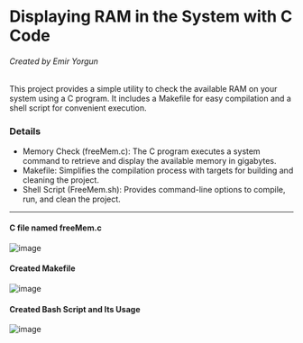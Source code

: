 # Displaying RAM in the System with C Code
###### Created by Emir Yorgun

This project provides a simple utility to check the available RAM on your system using a C program. It includes a Makefile for easy compilation and a shell script for convenient execution.

### Details
- Memory Check (freeMem.c): The C program executes a system command to retrieve and display the available memory in gigabytes.
- Makefile: Simplifies the compilation process with targets for building and cleaning the project.
- Shell Script (FreeMem.sh): Provides command-line options to compile, run, and clean the project.

-------------

#### C file named freeMem.c
![image](https://github.com/user-attachments/assets/95f27823-2b02-453d-986b-6f7ac61c5043)

#### Created Makefile
![image](https://github.com/user-attachments/assets/5c6f94bd-96bc-4f98-a540-a6d7d1aa184b)

#### Created Bash Script and Its Usage
![image](https://github.com/user-attachments/assets/864a3241-c295-4038-abc3-01837897dac4)
